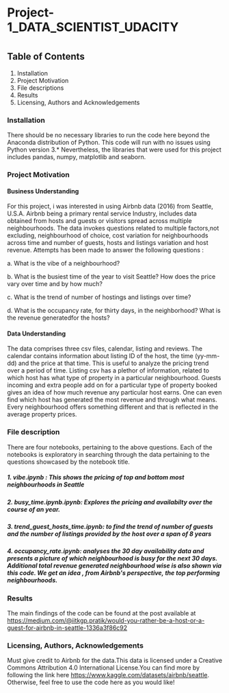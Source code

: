 # Project-1_DATA_SCIENTIST_UDACITY
# 
## Table of Contents
  1. Installation
  2. Project Motivation
  3. File descriptions
  4. Results
  5. Licensing, Authors and Acknowledgements
### Installation
There should be no necessary libraries to run the code here beyond the Anaconda distribution of Python. This code will run with no issues using Python version 3.*
Nevertheless, the libraries that were used for this project includes pandas, numpy, matplotlib and seaborn. 

### Project Motivation

#### Business Understanding

For this project, i was interested in using Airbnb data (2016) from Seattle, U.S.A. 
Airbnb being a primary rental service Industry, includes data obtained from hosts and guests or visitors spread across multiple neighbourhoods. 
The data invokes questions related to multiple factors,not excluding, neighbourhood of choice, cost variation for neighbourhoods across time and number of guests, hosts and listings variation and host revenue. Attempts has been made to answer the following questions :

  a. What is the vibe of a neighbourhood?
  
  b. What is the busiest time of the year to visit Seattle? How does the price vary over time and by how  much?
  
  c. What is the trend of number of hostings and listings over time? 
  
  d. What is the occupancy rate, for thirty days, in the neighborhood? What is the revenue generatedfor the hosts?
  
#### Data Understanding
The data comprises three csv files, calendar, listing and reviews. The calendar contains information about listing ID of the host, the time (yy-mm-dd) and the price at that time. This is useful to analyze  the pricing trend over a period of time. Listing csv has a plethor of information, related to which host has what type of property in a particular neighbourhood. Guests incoming and extra people add on for a particular type of property booked gives an idea of how much revenue any particular host earns. One can even find which host has generated the most revenue and through what means. Every neighbourhood offers something different and that is reflected in the average property prices. 


### File description
There are four notebooks, pertaining to the above questions. Each of the notebooks is exploratory in searching through the data pertaining to the questions showcased by the notebook title.  

 ##### 1. vibe.ipynb : This shows the pricing of top and bottom most neighbourhoods in Seattle
 
 ##### 2. busy_time.ipynb.ipynb: Explores the pricing and availabilty over the course of an year. 
 
 ##### 3.  trend_guest_hosts_time.ipynb: to find the trend of number of guests and the number of listings provided by the host over a span of 8 years
 
 ##### 4. occupancy_rate.ipynb: analyses the 30 day availability data and presents a picture of which neighbourhood is busy for the next 30 days. Additional total revenue generated neighbourhood wise is also shown via this code. We get an idea , from Airbnb's perspective, the top performing neighbourhoods.

### Results
The main findings of the code can be found at the post available at https://medium.com/@iitkgp.pratik/would-you-rather-be-a-host-or-a-guest-for-airbnb-in-seattle-1336a3f86c92

### Licensing, Authors, Acknowledgements
Must give credit to Airbnb for the data.This data is licensed under a Creative Commons Attribution 4.0 International License.You can find more by following the link here https://www.kaggle.com/datasets/airbnb/seattle. Otherwise, feel free to use the code here as you would like!
